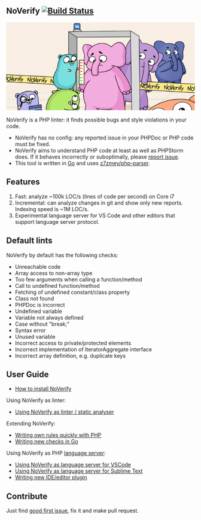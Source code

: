 ## NoVerify [![Build Status](https://travis-ci.org/VKCOM/noverify.svg?branch=master)](https://travis-ci.org/VKCOM/noverify)

![](/docs/noverify_small.png)

NoVerify is a PHP linter: it finds possible bugs and style violations in your code.

* NoVerify has no config: any reported issue in your PHPDoc or PHP code must be fixed.
* NoVerify aims to understand PHP code at least as well as PHPStorm does. If it behaves incorrectly or suboptimally, please [report issue](https://github.com/VKCOM/noverify/issues/new).
* This tool is written in [Go](https://golang.org/) and uses [z7zmey/php-parser](https://github.com/z7zmey/php-parser).

## Features

1. Fast: analyze ~100k LOC/s (lines of code per second) on Core i7
2. Incremental: can analyze changes in git and show only new reports. Indexing speed is ~1M LOC/s.
3. Experimental language server for VS Code and other editors that support language server protocol.

## Default lints

NoVerify by default has the following checks:

- Unreachable code
- Array access to non-array type 
- Too few arguments when calling a function/method
- Call to undefined function/method
- Fetching of undefined constant/class property
- Class not found
- PHPDoc is incorrect
- Undefined variable
- Variable not always defined
- Case without "break;"
- Syntax error
- Unused variable
- Incorrect access to private/protected elements
- Incorrect implementation of IteratorAggregate interface
- Incorrect array definition, e.g. duplicate keys

## User Guide

- [How to install NoVerify](docs/install.md)

Using NoVerify as linter:
- [Using NoVerify as linter / static analyser](docs/linter-usage.md)

Extending NoVerify:
- [Writing own rules quickly with PHP](docs/dynamic-rules.md)
- [Writing new checks in Go](docs/writing-checks-in-go.md)

Using NoVerify as PHP [language server](https://langserver.org):
- [Using NoVerify as language server for VSCode](docs/vscode-plugin.md)
- [Using NoVerify as language server for Sublime Text](docs/sublime-plugin.md)
- [Writing new IDE/editor plugin](docs/writing-new-ide-plugin.md)

## Contribute

Just find [good first issue](https://github.com/VKCOM/noverify/issues?q=is%3Aissue+is%3Aopen+label%3A%22good+first+issue%22), fix it and make pull request.
